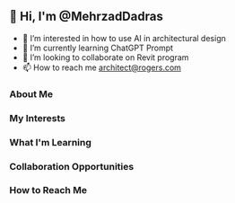 ## 👋 Hi, I'm @MehrzadDadras

- 👀 I’m interested in how to use AI in architectural design
- 🌱 I’m currently learning ChatGPT Prompt 
- 💞️ I’m looking to collaborate on Revit program
- 📫 How to reach me architect@rogers.com

### About Me

<!-- I am and architect -->

### My Interests

<!-- I was excoted in the internet start and now I am excited about AI age start-->

### What I'm Learning

<!-- I am just listening to all kind of new about AI -->

### Collaboration Opportunities

<!-- Mention areas or projects you're open to collaborating on -->

### How to Reach Me

<!-- Provide information on the best ways to contact you -->

<!---
MehrzadDadras/MehrzadDadras is a ✨ special ✨ repository because its `README.md` (this file) appears on your GitHub profile.
You can click the Preview link to take a look at your changes.
--->
